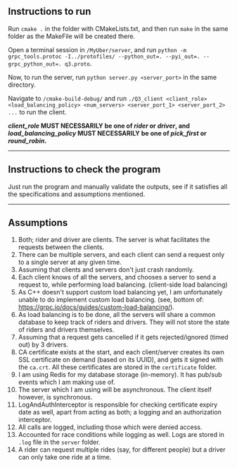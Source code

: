 ## Instructions to run

Run `cmake .` in the folder with CMakeLists.txt, and then run `make` in the same folder as the MakeFile will be created there.

Open a terminal session in `/MyUber/server`, and run `python -m grpc_tools.protoc -I../protofiles/ --python_out=. --pyi_out=. --grpc_python_out=. q3.proto`.

Now, to run the server, run `python server.py <server_port>` in the same directory.

Navigate to `/cmake-build-debug/` and run `./Q3_client <client_role> <load_balancing_policy> <num_servers> <server_port_1> <server_port_2> ...` to run the client.

**_client\_role_ MUST NECESSARILY be one of _rider_ or _driver_, and _load\_balancing\_policy_ MUST NECESSARILY be one of _pick_first_ or _round_robin_.**

---

## Instructions to check the program

Just run the program and manually validate the outputs, see if it satisfies all the specifications and assumptions mentioned.

---

## Assumptions
1. Both; rider and driver are clients. The server is what facilitates the requests between the clients.
2. There can be multiple servers, and each client can send a request only to a single server at any given time.
3. Assuming that clients and servers don't just crash randomly.
4. Each client knows of all the servers, and chooses a server to send a request to, while performing load balancing. (client-side load balancing)
5. As C++ doesn't support custom load balancing yet, I am unfortunately unable to do implement custom load balancing. (see, bottom of: https://grpc.io/docs/guides/custom-load-balancing/).
6. As load balancing is to be done, all the servers will share a common database to keep track of riders and drivers. They will not store the state of riders and drivers themselves.
7. Assuming that a request gets cancelled if it gets rejected/ignored (timed out) by 3 drivers.
8. CA certificate exists at the start, and each client/server creates its own SSL certificate on demand (based on its UUID), and gets it signed with the `ca.crt`. All these certificates are stored in the `certificate` folder.
9. I am using Redis for my database storage (in-memory). It has pub/sub events which I am making use of.
10. The server which I am using will be asynchronous. The client itself however, is synchronous.
11. LogAndAuthInterceptor is responsible for checking certificate expiry date as well, apart from acting as both; a logging and an authorization interceptor.
12. All calls are logged, including those which were denied access.
13. Accounted for race conditions while logging as well. Logs are stored in `.log` file in the `server` folder.
14. A rider can request multiple rides (say, for different people) but a driver can only take one ride at a time.
